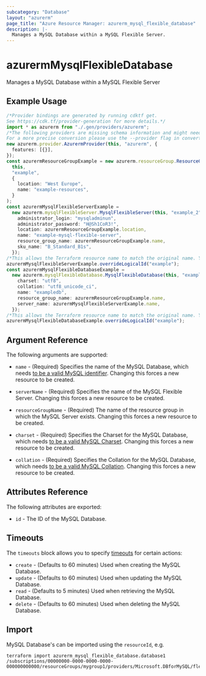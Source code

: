 ```yaml
---
subcategory: "Database"
layout: "azurerm"
page_title: "Azure Resource Manager: azurerm_mysql_flexible_database"
description: |-
  Manages a MySQL Database within a MySQL Flexible Server.
---
```


# azurermMysqlFlexibleDatabase

Manages a MySQL Database within a MySQL Flexible Server

## Example Usage

```typescript
/*Provider bindings are generated by running cdktf get.
See https://cdk.tf/provider-generation for more details.*/
import * as azurerm from "./.gen/providers/azurerm";
/*The following providers are missing schema information and might need manual adjustments to synthesize correctly: azurerm.
For a more precise conversion please use the --provider flag in convert.*/
new azurerm.provider.AzurermProvider(this, "azurerm", {
  features: [{}],
});
const azurermResourceGroupExample = new azurerm.resourceGroup.ResourceGroup(
  this,
  "example",
  {
    location: "West Europe",
    name: "example-resources",
  }
);
const azurermMysqlFlexibleServerExample =
  new azurerm.mysqlFlexibleServer.MysqlFlexibleServer(this, "example_2", {
    administrator_login: "mysqladminun",
    administrator_password: "H@Sh1CoR3!",
    location: azurermResourceGroupExample.location,
    name: "example-mysql-flexible-server",
    resource_group_name: azurermResourceGroupExample.name,
    sku_name: "B_Standard_B1s",
  });
/*This allows the Terraform resource name to match the original name. You can remove the call if you don't need them to match.*/
azurermMysqlFlexibleServerExample.overrideLogicalId("example");
const azurermMysqlFlexibleDatabaseExample =
  new azurerm.mysqlFlexibleDatabase.MysqlFlexibleDatabase(this, "example_3", {
    charset: "utf8",
    collation: "utf8_unicode_ci",
    name: "exampledb",
    resource_group_name: azurermResourceGroupExample.name,
    server_name: azurermMysqlFlexibleServerExample.name,
  });
/*This allows the Terraform resource name to match the original name. You can remove the call if you don't need them to match.*/
azurermMysqlFlexibleDatabaseExample.overrideLogicalId("example");

```

## Argument Reference

The following arguments are supported:

*   `name` - (Required) Specifies the name of the MySQL Database, which needs [to be a valid MySQL identifier](https://dev.mysql.com/doc/refman/5.7/en/identifiers.html). Changing this forces a new resource to be created.

*   `serverName` - (Required) Specifies the name of the MySQL Flexible Server. Changing this forces a new resource to be created.

*   `resourceGroupName` - (Required) The name of the resource group in which the MySQL Server exists. Changing this forces a new resource to be created.

*   `charset` - (Required) Specifies the Charset for the MySQL Database, which needs [to be a valid MySQL Charset](https://dev.mysql.com/doc/refman/5.7/en/charset-charsets.html). Changing this forces a new resource to be created.

*   `collation` - (Required) Specifies the Collation for the MySQL Database, which needs [to be a valid MySQL Collation](https://dev.mysql.com/doc/refman/5.7/en/charset-mysql.html). Changing this forces a new resource to be created.

## Attributes Reference

The following attributes are exported:

* `id` - The ID of the MySQL Database.

## Timeouts

The `timeouts` block allows you to specify [timeouts](https://www.terraform.io/language/resources/syntax#operation-timeouts) for certain actions:

* `create` - (Defaults to 60 minutes) Used when creating the MySQL Database.
* `update` - (Defaults to 60 minutes) Used when updating the MySQL Database.
* `read` - (Defaults to 5 minutes) Used when retrieving the MySQL Database.
* `delete` - (Defaults to 60 minutes) Used when deleting the MySQL Database.

## Import

MySQL Database's can be imported using the `resourceId`, e.g.

```console
terraform import azurerm_mysql_flexible_database.database1 /subscriptions/00000000-0000-0000-0000-000000000000/resourceGroups/mygroup1/providers/Microsoft.DBforMySQL/flexibleServers/flexibleserver1/databases/database1
```
